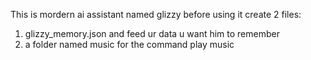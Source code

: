 This is mordern ai assistant named glizzy
before using it create 2 files:
1) glizzy_memory.json and feed ur data u want him to remember
2) a folder named music for the command play music 
